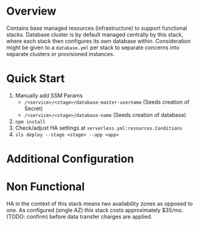 # Overview

Contains base managed resources (infrastructure) to support functional stacks. Database cluster is by default
managed centrally by this stack, where each stack then configures its own database within. Consideration might
be given to a `database.yml` per stack to separate concerns into separate clusters or provisioned instances.

# Quick Start

1. Manually add SSM Params
   - `/<service>/<stage>/database-master-username` (Seeds creation of Secret)
   - `/<service>/<stage>/database-name`  (Seeds creation of database)
2. `npm install`
3. Check/adjust HA settings at `serverless.yml:resources.Conditions`
4. `sls deploy --stage <stage> --app <app>`

# Additional Configuration

# Non Functional

HA in the context of this stack means two availability zones as opposed to one. As configured (single AZ) this
stack costs approximately $35/mo. (TODO: confirm) before data transfer charges are applied.
